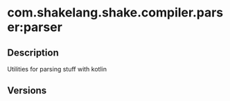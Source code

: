 # com.shakelang.shake.compiler.parser:parser

## Description

Utilities for parsing stuff with kotlin

## Versions